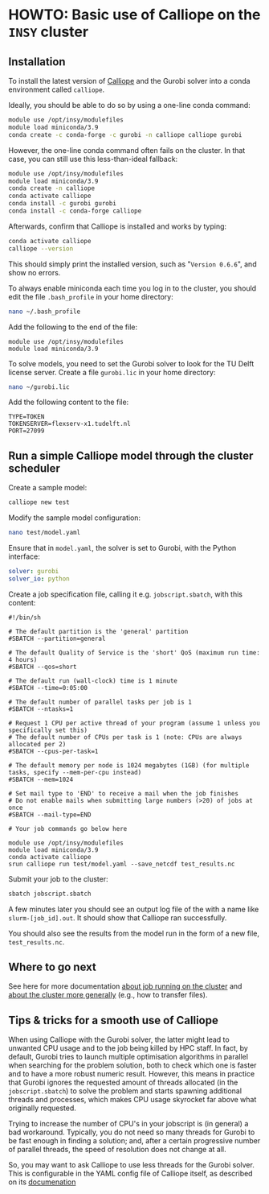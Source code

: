 # HOWTO: Basic use of Calliope on the `INSY` cluster

## Installation

To install the latest version of [Calliope](https://www.callio.pe/) and the Gurobi solver into a conda environment called `calliope`.

Ideally, you should be able to do so by using a one-line conda command:

```bash
module use /opt/insy/modulefiles
module load miniconda/3.9
conda create -c conda-forge -c gurobi -n calliope calliope gurobi
```

However, the one-line conda command often fails on the cluster. In that case, you can still use this less-than-ideal fallback:
```bash
module use /opt/insy/modulefiles
module load miniconda/3.9
conda create -n calliope
conda activate calliope
conda install -c gurobi gurobi
conda install -c conda-forge calliope
```

Afterwards, confirm that Calliope is installed and works by typing:

```bash
conda activate calliope
calliope --version
```

This should simply print the installed version, such as "`Version 0.6.6`", and show no errors.

To always enable miniconda each time you log in to the cluster, you should edit the file ``.bash_profile`` in your home directory:

```bash
nano ~/.bash_profile
```

Add the following to the end of the file:

```
module use /opt/insy/modulefiles
module load miniconda/3.9
```

To solve models, you need to set the Gurobi solver to look for the TU Delft license server. Create a file `gurobi.lic` in your home directory:

```bash
nano ~/gurobi.lic
```

Add the following content to the file:

```
TYPE=TOKEN
TOKENSERVER=flexserv-x1.tudelft.nl
PORT=27099
```

## Run a simple Calliope model through the cluster scheduler

Create a sample model:

```bash
calliope new test
```

Modify the sample model configuration:

```bash
nano test/model.yaml
```

Ensure that in `model.yaml`, the solver is set to Gurobi, with the Python interface:

```yaml
solver: gurobi
solver_io: python
```

Create a job specification file, calling it e.g. `jobscript.sbatch`, with this content:

```
#!/bin/sh

# The default partition is the 'general' partition
#SBATCH --partition=general

# The default Quality of Service is the 'short' QoS (maximum run time: 4 hours)
#SBATCH --qos=short

# The default run (wall-clock) time is 1 minute
#SBATCH --time=0:05:00

# The default number of parallel tasks per job is 1
#SBATCH --ntasks=1

# Request 1 CPU per active thread of your program (assume 1 unless you specifically set this)
# The default number of CPUs per task is 1 (note: CPUs are always allocated per 2)
#SBATCH --cpus-per-task=1

# The default memory per node is 1024 megabytes (1GB) (for multiple tasks, specify --mem-per-cpu instead)
#SBATCH --mem=1024

# Set mail type to 'END' to receive a mail when the job finishes
# Do not enable mails when submitting large numbers (>20) of jobs at once
#SBATCH --mail-type=END

# Your job commands go below here

module use /opt/insy/modulefiles
module load miniconda/3.9
conda activate calliope
srun calliope run test/model.yaml --save_netcdf test_results.nc
```

Submit your job to the cluster:

```bash
sbatch jobscript.sbatch
```

A few minutes later you should see an output log file of the with a name like `slurm-[job_id].out`. It should show that Calliope ran successfully.

You should also see the results from the model run in the form of a new file, `test_results.nc`.

## Where to go next

See here for more documentation [about job running on the cluster](https://docs.google.com/presentation/d/10A0_0eNRBYd87E1h1YN6bsIFaZaua5qJkfBbnBKAr6o/present) and [about the cluster more generally](http://insy.ewi.tudelft.nl/content/hpc-cluster) (e.g., how to transfer files).

## Tips & tricks for a smooth use of Calliope

When using Calliope with the Gurobi solver, the latter might lead to unwanted CPU usage and to the job being killed by HPC staff. In fact, by default, Gurobi tries to launch multiple optimisation algorithms in parallel when searching for the problem solution, both to check which one is faster and to have a more robust numeric result. However, this means in practice that Gurobi ignores the requested amount of threads allocated (in the `jobscript.sbatch`) to solve the problem and starts spawning additional threads and processes, which makes CPU usage skyrocket far above what originally requested. 

Trying to increase the number of CPU's in your jobscript is (in general) a bad workaround. Typically, you do not need so many threads for Gurobi to be fast enough in finding a solution; and, after a certain progressive number of parallel threads, the speed of resolution does not change at all.

So, you may want to ask Calliope to use less threads for the Gurobi solver. This is configurable in the YAML config file of Calliope itself, as described on its [documenation](https://calliope.readthedocs.io/en/stable/user/advanced_features.html)
